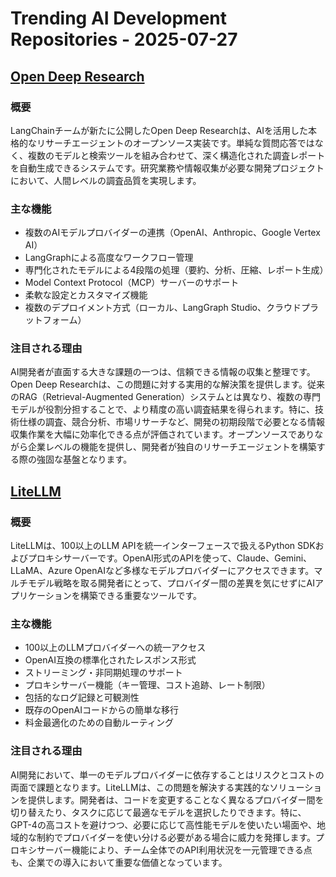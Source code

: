 # Trending AI Development Repositories - 2025-07-27

## [Open Deep Research](https://github.com/langchain-ai/open_deep_research)

### 概要
LangChainチームが新たに公開したOpen Deep Researchは、AIを活用した本格的なリサーチエージェントのオープンソース実装です。単純な質問応答ではなく、複数のモデルと検索ツールを組み合わせて、深く構造化された調査レポートを自動生成できるシステムです。研究業務や情報収集が必要な開発プロジェクトにおいて、人間レベルの調査品質を実現します。

### 主な機能
- 複数のAIモデルプロバイダーの連携（OpenAI、Anthropic、Google Vertex AI）
- LangGraphによる高度なワークフロー管理
- 専門化されたモデルによる4段階の処理（要約、分析、圧縮、レポート生成）
- Model Context Protocol（MCP）サーバーのサポート
- 柔軟な設定とカスタマイズ機能
- 複数のデプロイメント方式（ローカル、LangGraph Studio、クラウドプラットフォーム）

### 注目される理由
AI開発者が直面する大きな課題の一つは、信頼できる情報の収集と整理です。Open Deep Researchは、この問題に対する実用的な解決策を提供します。従来のRAG（Retrieval-Augmented Generation）システムとは異なり、複数の専門モデルが役割分担することで、より精度の高い調査結果を得られます。特に、技術仕様の調査、競合分析、市場リサーチなど、開発の初期段階で必要となる情報収集作業を大幅に効率化できる点が評価されています。オープンソースでありながら企業レベルの機能を提供し、開発者が独自のリサーチエージェントを構築する際の強固な基盤となります。

## [LiteLLM](https://github.com/BerriAI/litellm)

### 概要
LiteLLMは、100以上のLLM APIを統一インターフェースで扱えるPython SDKおよびプロキシサーバーです。OpenAI形式のAPIを使って、Claude、Gemini、LLaMA、Azure OpenAIなど多様なモデルプロバイダーにアクセスできます。マルチモデル戦略を取る開発者にとって、プロバイダー間の差異を気にせずにAIアプリケーションを構築できる重要なツールです。

### 主な機能
- 100以上のLLMプロバイダーへの統一アクセス
- OpenAI互換の標準化されたレスポンス形式
- ストリーミング・非同期処理のサポート
- プロキシサーバー機能（キー管理、コスト追跡、レート制限）
- 包括的なログ記録と可観測性
- 既存のOpenAIコードからの簡単な移行
- 料金最適化のための自動ルーティング

### 注目される理由
AI開発において、単一のモデルプロバイダーに依存することはリスクとコストの両面で課題となります。LiteLLMは、この問題を解決する実践的なソリューションを提供します。開発者は、コードを変更することなく異なるプロバイダー間を切り替えたり、タスクに応じて最適なモデルを選択したりできます。特に、GPT-4の高コストを避けつつ、必要に応じて高性能モデルを使いたい場面や、地域的な制約でプロバイダーを使い分ける必要がある場合に威力を発揮します。プロキシサーバー機能により、チーム全体でのAPI利用状況を一元管理できる点も、企業での導入において重要な価値となっています。